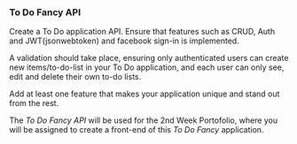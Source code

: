 ### To Do Fancy API

Create a To Do application API. Ensure that features such as CRUD, Auth and JWT(jsonwebtoken) and facebook sign-in is implemented.

A validation should take place, ensuring only authenticated users can create new items/to-do-list in your To Do application, and each user can only see, edit and delete their own to-do lists.

Add at least one feature that makes your application unique and stand out from the rest.

The <em>To Do Fancy API</em> will be used for the 2nd Week Portofolio, where you will be assigned to create a front-end of this <em>To Do Fancy</em> application.